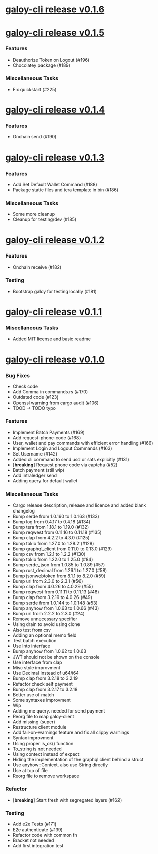 # [galoy-cli release v0.1.6](https://github.com/GaloyMoney/galoy-cli/releases/tag/v0.1.6)



# [galoy-cli release v0.1.5](https://github.com/GaloyMoney/galoy-cli/releases/tag/v0.1.5)


### Features

- Deauthorize Token on Logout (#196)
- Chocolatey package (#189)

### Miscellaneous Tasks

- Fix quickstart (#225)

# [galoy-cli release v0.1.4](https://github.com/GaloyMoney/galoy-cli/releases/tag/v0.1.4)


### Features

- Onchain send (#190)

# [galoy-cli release v0.1.3](https://github.com/GaloyMoney/galoy-cli/releases/tag/v0.1.3)


### Features

- Add Set Default Wallet Command (#188)
- Package static files and tera template in bin (#186)

### Miscellaneous Tasks

- Some more cleanup
- Cleanup for testing/dev (#185)

# [galoy-cli release v0.1.2](https://github.com/GaloyMoney/galoy-cli/releases/tag/v0.1.2)


### Features

- Onchain receive (#182)

### Testing

- Bootstrap galoy for testing locally (#181)

# [galoy-cli release v0.1.1](https://github.com/GaloyMoney/galoy-cli/releases/tag/v0.1.1)


### Miscellaneous Tasks

- Added MIT license and basic readme

# [galoy-cli release v0.1.0](https://github.com/GaloyMoney/galoy-cli/releases/tag/v0.1.0)


### Bug Fixes

- Check code
- Add Comma in commands.rs (#170)
- Outdated code (#123)
- Openssl warning from cargo audit (#106)
- TOOD -> TODO typo

### Features

- Implement Batch Payments (#169)
- Add request-phone-code (#168)
- User, wallet and pay commands with efficient error handling (#166)
- Implement Login and Logout Commands (#163)
- Set Username (#142)
- Added cli command to send usd or sats explicitly (#131)
- [**breaking**] Request phone code via captcha (#52)
- Batch payment (still wip)
- Add intraledger send
- Adding query for default wallet

### Miscellaneous Tasks

- Cargo release description, release and licence and added blank changelog
- Bump serde from 1.0.160 to 1.0.163 (#133)
- Bump log from 0.4.17 to 0.4.18 (#134)
- Bump tera from 1.18.1 to 1.19.0 (#132)
- Bump reqwest from 0.11.16 to 0.11.18 (#135)
- Bump clap from 4.2.2 to 4.3.0 (#125)
- Bump tokio from 1.27.0 to 1.28.2 (#128)
- Bump graphql_client from 0.11.0 to 0.13.0 (#129)
- Bump csv from 1.2.1 to 1.2.2 (#130)
- Bump tokio from 1.22.0 to 1.25.0 (#84)
- Bump serde_json from 1.0.85 to 1.0.89 (#57)
- Bump rust_decimal from 1.26.1 to 1.27.0 (#58)
- Bump jsonwebtoken from 8.1.1 to 8.2.0 (#59)
- Bump url from 2.3.0 to 2.3.1 (#56)
- Bump clap from 4.0.26 to 4.0.29 (#55)
- Bump reqwest from 0.11.11 to 0.11.13 (#48)
- Bump clap from 3.2.19 to 4.0.26 (#49)
- Bump serde from 1.0.144 to 1.0.148 (#53)
- Bump anyhow from 1.0.63 to 1.0.66 (#43)
- Bump url from 2.2.2 to 2.3.0 (#24)
- Remove unnecessary specifier
- Using drain to avoid using clone
- Also test from csv
- Adding an optional memo field
- Test batch execution
- Use Into interface
- Bump anyhow from 1.0.62 to 1.0.63
- JWT should not be shown on the console
- Use interface from clap
- Misc style improvment
- Use Decimal instead of u64/i64
- Bump clap from 3.2.18 to 3.2.19
- Refactor check self payment
- Bump clap from 3.2.17 to 3.2.18
- Better use of match
- Some syntaxes improvment
- Wip
- Adding me query. needed for send payment
- Reorg file to map galoy-client
- Add missing (super)
- Restructure client module
- Add fail-on-warnings feature and fix all clippy warnings
- Syntax improvment
- Using proper is_ok() function
- To_string is not needed
- Using context instead of expect
- Hiding the implementation of the graphql client behind a struct
- Use anyhow::Context. also use String directly
- Use at top of file
- Reorg file to remove workspace

### Refactor

- [**breaking**] Start fresh with segregated layers (#162)

### Testing

- Add e2e Tests (#171)
- E2e authenticate (#139)
- Refactor code with common fn
- Bracket not needed
- Add first integration test
